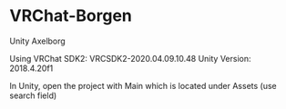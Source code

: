 # VRChat-Borgen
Unity Axelborg

Using 
VRChat SDK2: VRCSDK2-2020.04.09.10.48
Unity Version: 2018.4.20f1

In Unity, open the project with Main which is located under Assets (use search field)
